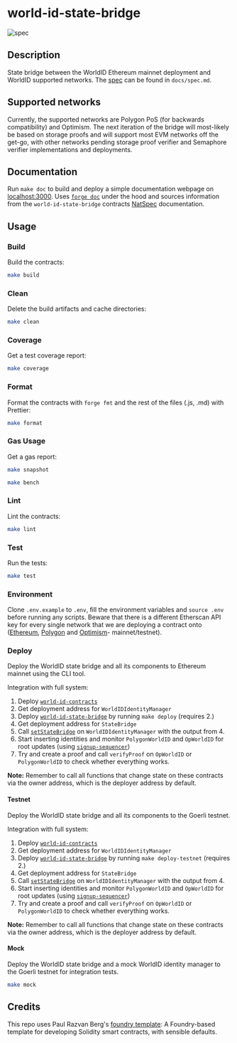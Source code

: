 # world-id-state-bridge

![spec](https://raw.githubusercontent.com/worldcoin/world-id-state-bridge/2cba98da38cfc5173ad773824126ce4285d240b1/docs/state-bridge.svg)

## Description

State bridge between the WorldID Ethereum mainnet deployment and WorldID supported networks. The [spec](./docs/spec.md)
can be found in `docs/spec.md`.

## Supported networks

Currently, the supported networks are Polygon PoS (for backwards compatibility) and Optimism. The next iteration of the
bridge will most-likely be based on storage proofs and will support most EVM networks off the get-go, with other
networks pending storage proof verifier and Semaphore verifier implementations and deployments.

## Documentation

Run `make doc` to build and deploy a simple documentation webpage on [localhost:3000](https://localhost:3000). Uses
[`forge doc`](https://book.getfoundry.sh/reference/forge/forge-doc#forge-doc) under the hood and sources information
from the `world-id-state-bridge` contracts [NatSpec](https://docs.soliditylang.org/en/latest/natspec-format.html)
documentation.

## Usage

### Build

Build the contracts:

```sh
make build
```

### Clean

Delete the build artifacts and cache directories:

```sh
make clean
```

### Coverage

Get a test coverage report:

```sh
make coverage
```

### Format

Format the contracts with `forge fmt` and the rest of the files (.js, .md) with Prettier:

```sh
make format
```

### Gas Usage

Get a gas report:

```sh
make snapshot
```

```sh
make bench
```

### Lint

Lint the contracts:

```sh
make lint
```

### Test

Run the tests:

```sh
make test
```

### Environment

Clone `.env.example` to `.env`, fill the environment variables and `source .env` before running any scripts. Beware that
there is a different Etherscan API key for every single network that we are deploying a contract onto
([Ethereum](https://etherscan.io/myaccount), [Polygon](https://polygonscan.com/myaccount) and
[Optimism](https://optimistic.etherscan.io/login)- mainnet/testnet).

### Deploy

Deploy the WorldID state bridge and all its components to Ethereum mainnet using the CLI tool.

Integration with full system:

1. Deploy [`world-id-contracts`](https://github.com/worldcoin/world-id-contracts)
2. Get deployment address for `WorldIDIdentityManager`
3. Deploy [`world-id-state-bridge`](https://github.com/worldcoin/world-id-state-bridge) by running `make deploy`
   (requires 2.)
4. Get deployment address for `StateBridge`
5. Call
   [`setStateBridge`](https://github.com/worldcoin/world-id-contracts/blob/5f0f56c22b916815eecc82eef877d141acd7e139/src/WorldIDIdentityManagerImplV1.sol#L682-L707)
   on `WorldIDIdentityManager` with the output from 4.
6. Start inserting identities and monitor `PolygonWorldID` and `OpWorldID` for root updates (using
   [`signup-sequencer`](https://github.com/worldcoin/signup-sequencer))
7. Try and create a proof and call `verifyProof` on `OpWorldID` or `PolygonWorldID` to check whether everything works.

**Note:** Remember to call all functions that change state on these contracts via the owner address, which is the
deployer address by default.

#### Testnet

Deploy the WorldID state bridge and all its components to the Goerli testnet.

Integration with full system:

1. Deploy [`world-id-contracts`](https://github.com/worldcoin/world-id-contracts)
2. Get deployment address for `WorldIDIdentityManager`
3. Deploy [`world-id-state-bridge`](https://github.com/worldcoin/world-id-state-bridge) by running `make deploy-testnet`
   (requires 2.)
4. Get deployment address for `StateBridge`
5. Call
   [`setStateBridge`](https://github.com/worldcoin/world-id-contracts/blob/5f0f56c22b916815eecc82eef877d141acd7e139/src/WorldIDIdentityManagerImplV1.sol#L682-L707)
   on `WorldIDIdentityManager` with the output from 4.
6. Start inserting identities and monitor `PolygonWorldID` and `OpWorldID` for root updates (using
   [`signup-sequencer`](https://github.com/worldcoin/signup-sequencer))
7. Try and create a proof and call `verifyProof` on `OpWorldID` or `PolygonWorldID` to check whether everything works.

**Note:** Remember to call all functions that change state on these contracts via the owner address, which is the
deployer address by default.

#### Mock

Deploy the WorldID state bridge and a mock WorldID identity manager to the Goerli testnet for integration tests.

```sh
make mock
```

## Credits

This repo uses Paul Razvan Berg's [foundry template](https://github.com/paulrberg/foundry-template/): A Foundry-based
template for developing Solidity smart contracts, with sensible defaults.
